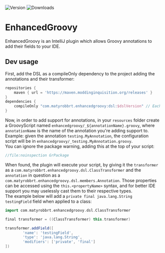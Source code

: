 ![Version](https://img.shields.io/jetbrains/plugin/v/com.matyrobbrt.enhancedgroovy)
![Downloads](https://img.shields.io/jetbrains/plugin/d/com.matyrobbrt.enhancedgroovy)

# EnhancedGroovy
EnhancedGroovy is an IntelliJ plugin which allows Groovy annotations to add their fields to your IDE.
## Dev usage
First, add the DSL as a compileOnly dependency to the project adding the annotations and their transformer:
```groovy
repositories {
    maven { url = 'https://maven.moddinginquisition.org/releases' }
}
dependencies {
    compileOnly "com.matyrobbrt.enhancedgroovy:dsl:$dslVersion" // Each plugin version has its own dsl version with the same ID
}
```
Now, in order to add support for annotations, in your `resources` folder create a GroovyScript named `enhancedgroovy/_${annotationName}.groovy`,
where `annotationName` is the name of the annotation you're adding support to.  
Example: given the annotation `testing.MyAnnotation`, the configuration script will be in `enhancedgroovy/_testing.MyAnnotation.groovy`.  
You can ignore the package warning, adding this at the top of your script:
```groovy
//file:noinspection GrPackage
```
When found, the plugin will execute your script, by giving it the `transformer` as a `com.matyrobbrt.enhancedgroovy.dsl.ClassTransformer` and
the `annotation` in question as a `com.matyrobbrt.enhancedgroovy.dsl.members.Annotation`. Those properties can be accessed using the `this.<propertyName>`
syntax, and for better IDE support you may uselessly cast them to their respective types.  
The example below will add a `private final java.lang.String testingField` field when applied to a class:
```groovy
import com.matyrobbrt.enhancedgroovy.dsl.ClassTransformer

final transformer = ((ClassTransformer) this.transformer)

transformer.addField([
        'name': 'testingField',
        'type': 'java.lang.String',
        'modifiers': ['private', 'final']
])
```

